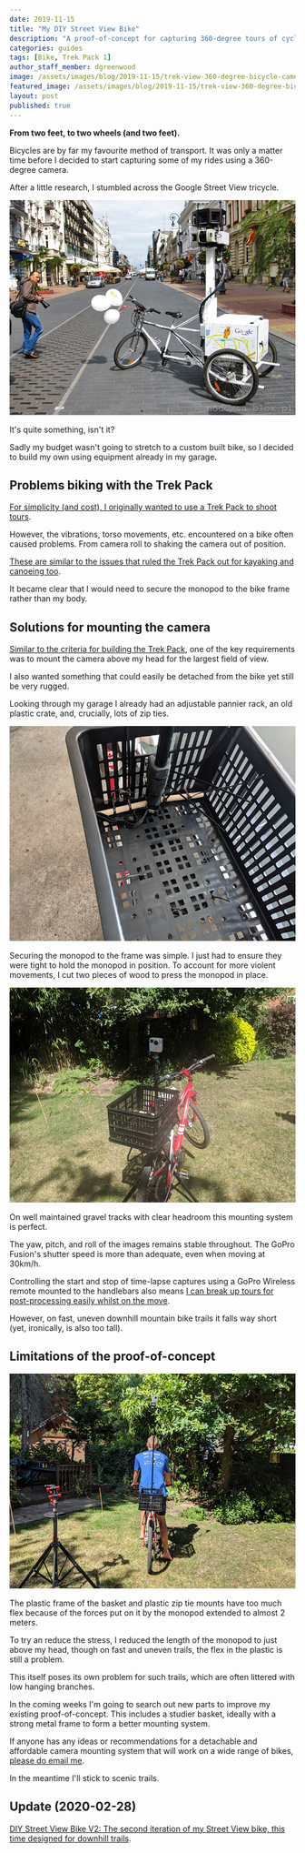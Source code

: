 ```yaml
---
date: 2019-11-15
title: "My DIY Street View Bike"
description: "A proof-of-concept for capturing 360-degree tours of cycling adventures."
categories: guides
tags: [Bike, Trek Pack 1]
author_staff_member: dgreenwood
image: /assets/images/blog/2019-11-15/trek-view-360-degree-bicycle-camera-v1-meta.jpg
featured_image: /assets/images/blog/2019-11-15/trek-view-360-degree-bicycle-camera-v1-sm.jpg
layout: post
published: true
---
```


**From two feet, to two wheels (and two feet).**

Bicycles are by far my favourite method of transport. It was only a matter time before I decided to start capturing some of my rides using a 360-degree camera.

After a little research, I stumbled across the Google Street View tricycle.

<img class="img-fluid" src="/assets/images/blog/2019-11-15/google-street-view-bicycle.jpg" alt="Google Street View bicycle" title="Google Street View bicycle" />

It's quite something, isn't it?

Sadly my budget wasn't going to stretch to a custom built bike, so I decided to build my own using equipment already in my garage.

## Problems biking with the Trek Pack 

[For simplicity (and cost), I originally wanted to use a Trek Pack to shoot tours](/blog/2019/diy-google-street-view-part-1-how-trek-view-started/).

However, the vibrations, torso movements, etc. encountered on a bike often caused problems. From camera roll to shaking the camera out of position.

[These are similar to the issues that ruled the Trek Pack out for kayaking and canoeing too](/blog/2019/360-degree-view-water-tours).

It became clear that I would need to secure the monopod to the bike frame rather than my body.

## Solutions for mounting the camera

[Similar to the criteria for building the Trek Pack](/blog/2019/diy-google-street-view-part-2-my-street-view-kit), one of the key requirements was to mount the camera above my head for the largest field of view.

I also wanted something that could easily be detached from the bike yet still be very rugged.

Looking through my garage I already had an adjustable pannier rack, an old plastic crate, and, crucially, lots of zip ties.

<img class="img-fluid" src="/assets/images/blog/2019-11-15/trek-view-bike-v1-basket-monopod.jpg" alt="Trek View bike monopod v1 mount" title="Trek View bike monopod v1 mount" />

Securing the monopod to the frame was simple. I just had to ensure they were tight to hold the monopod in position. To account for more violent movements, I cut two pieces of wood to press the monopod in place.

<img class="img-fluid" src="/assets/images/blog/2019-11-15/trek-view-bike-v1-monopod-compressed.jpg" alt="Trek View bike monopod v1 compressed" title="Trek View bike monopod v1 compressed" />

On well maintained gravel tracks with clear headroom this mounting system is perfect.

The yaw, pitch, and roll of the images remains stable throughout. The GoPro Fusion's shutter speed is more than adequate, even when moving at 30km/h.

Controlling the start and stop of time-lapse captures using a GoPro Wireless remote mounted to the handlebars also means [I can break up tours for post-processing easily whilst on the move](/blog/2019/diy-google-street-view-part-4-processing-photos/).

However, on fast, uneven downhill mountain bike trails it falls way short (yet, ironically, is also too tall).

## Limitations of the proof-of-concept

<img class="img-fluid" src="/assets/images/blog/2019-11-15/trek-view-360-degree-bicycle-camera-v1-sm.jpg" alt="Trek View Bike Camera" title="Trek View Bike Camera" />

The plastic frame of the basket and plastic zip tie mounts have too much flex because of the forces put on it by the monopod extended to almost 2 meters.

To try an reduce the stress, I reduced the length of the monopod to just above my head, though on fast and uneven trails, the flex in the plastic is still a problem.

This itself poses its own problem for such trails, which are often littered with low hanging branches.

In the coming weeks I'm going to search out new parts to improve my existing proof-of-concept. This includes a studier basket, ideally with a strong metal frame to form a better mounting system.

If anyone has any ideas or recommendations for a detachable and affordable camera mounting system that will work on a wide range of bikes, [please do email me](/contact).

In the meantime I'll stick to scenic trails.

## Update (2020-02-28)

[DIY Street View Bike V2: The second iteration of my Street View bike, this time designed for downhill trails](/blog/2020/diy-street-view-bike-v2).